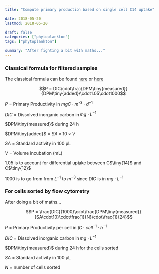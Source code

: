 ```yaml
---
title: "Compute primary production based on single cell C14 uptake"

date: 2018-05-20
lastmod: 2018-05-20

draft: false
categories: ["phytoplankton"]
tags: ["phytoplankton"]

summary: "After fighting a bit with maths..."
---
```


### Classical formula for filtered samples

The classical formula can be found [here](http://hahana.soest.hawaii.edu/hot/protocols/chap14.html) or [here](http://www.montana.edu/priscu/documents/LTER-methods-web-page/Method_Manual_AC_22_Feb_2017.pdf)

$$P = DIC\cdot\frac{DPM\tiny{measured}}{DPM\tiny{added}}\cdot1.05\cdot1000$$

$P$ = Primary Productivity in $mgC \cdot m^{-3} \cdot d^{-1}$

$DIC$ = Dissolved inorganic carbon in  $mg \cdot L^{-1}$

$DPM\tiny{measured}$ during 24 h

$DPM\tiny{added}$ = $SA \times 10 \times  V$

$SA$ = Standard activity in 100 µL

$V$ = Volume incubation (mL)

1.05 is to account for differential uptake between C$\tiny{14}$ and C$\tiny{12}$

1000 is to go from from $L^{-1}$ to $m^{-3}$ since DIC is in $mg \cdot L^{-1}$


### For cells sorted by flow cytometry

After doing a bit of maths...

$$P = \frac{DIC}{1000}\cdot\frac{DPM\tiny{measured}}{SA\cdot10}\cdot\frac{1}{N}\cdot\frac{1}{24}$$

$P$ = Primary Productivity per cell in $fC \cdot cell^{-1} \cdot h^{-1}$

$DIC$ = Dissolved inorganic carbon in  $mg \cdot L^{-1}$

$DPM\tiny{measured}$ during 24 h for the cells sorted

$SA$ = Standard activity in 100 µL

$N$ = number of cells sorted
